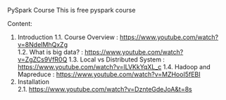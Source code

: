 PySpark Course
This is free pyspark course

Content:
  1. Introduction 
    1.1. Course Overview : https://www.youtube.com/watch?v=8NdeIMhQxZg \
    1.2. What is big data? : https://www.youtube.com/watch?v=ZgZCs9VfR0Q
    1.3. Local vs Distributed System : https://www.youtube.com/watch?v=lLVKkYqXL_c
    1.4. Hadoop and Mapreduce : https://www.youtube.com/watch?v=MZHooI5fEBI
  2. Installation\
    2.1. https://www.youtube.com/watch?v=DznteGdeJoA&t=8s
